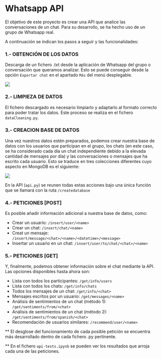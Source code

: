 # Whatsapp API

El objetivo de este proyecto es crear una API que analice las conversaciones de un chat. Para su desarrollo, se ha hecho uso de un grupo de Whatsapp real.

A continuación se indican los pasos a seguir y las funcionalidades:

### 1.- OBTENCIÓN DE LOS DATOS

Descarga de un fichero .txt desde la aplicación de Whatsapp del grupo o conversación que queramos analizar. Esto se puede conseguir desde la opción `Exportar chat` en el apartado `Más` del menú desplegable.

![](https://github.com/Shurlena/whatsapp-API/blob/master/images/whatsapp-file.png)

### 2.- LIMPIEZA DE DATOS

El fichero descargado es necesario limpiarlo y adaptarlo al formato correcto para poder tratar los datos. Este proceso se realiza en el fichero `dataCleaning.py`.

### 3.- CREACION BASE DE DATOS

Una vez nuestros datos estén preparados, podemos crear nuestra base de datos con los usuarios que participan en el grupo, los chats (en este caso, se ha considerado cada día un chat independiente debido a la elevada cantidad de mensajes por día) y las conversaciones o mensajes que ha escrito cada usuario. Esto se traduce en tres colecciones diferentes cuyo aspecto en MongoDB es el siguiente:

![](https://github.com/Shurlena/whatsapp-API/blob/master/images/apichat-mongodb.png)

En la API (`api.py`) se reunen todas estas acciones bajo una única función que se llamará con la ruta `/createdatabase`

### 4.- PETICIONES [POST]

Es posible añadir información adicional a nuestra base de datos, como:

- Crear un usuario: `/insert/user/<name>`
- Crear un chat: `/insert/chat/<name>`
- Creat un mensaje: `/insert/message/<chat>/<name>/<datetime>/<message>`
- Insertar un usuario en un chat: `/insert/user/to/chat/<chat>/<name>`

### 5.- PETICIONES [GET]

Y, finalmente, podemos obtener información sobre el chat mediante la API. Las opciones disponibles hasta ahora son:

- Lista con todos los participantes: `/get/info/users`
- Lista con todos los chats: `/get/info/chats`
- Todos los mensajes de un chat: `/get/info/<chat>`
- Mensajes escritos por un usuario: `/get/messages/<name>`
- Análisis de sentimientos de un chat (método 1): `/get/sentiments/from/<chat>`
- Análisis de sentimientos de un chat (método 2): `/get/sentiments/from/spanish/<chat>`
- Recomendación de usuarios similares: `/recommend/user/<name>`

** El desglose del funcionamiento de cada posible petición se encuentra más desarrollado dentro de cada fichero .py pertinente.

** En el fichero `api-tests.ipynb` se pueden ver los resultados que arroja cada una de las peticiones.